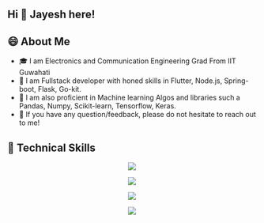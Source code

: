 ## Hi 👋 Jayesh here!





## 😄 About Me
- 🎓 I am Electronics and Communication Engineering Grad From IIT Guwahati
- 🌱 I am Fullstack developer with honed skills in Flutter, Node.js, Spring-boot, Flask, Go-kit.
- 🤖 I am also proficient in Machine learning Algos and libraries such a Pandas, Numpy, Scikit-learn, Tensorflow, Keras.
- 💬 If you have any question/feedback, please do not hesitate to reach out to me!



## 💼 Technical Skills

<p align="center">
  <a href="https://skillicons.dev">
    <img src="https://skillicons.dev/icons?i=cpp,java,js,py,matlab" />
  </a>
</p>

<p align="center">
  <a href="https://skillicons.dev">
    <img src="https://skillicons.dev/icons?i=flutter,nodejs,html,css,express,bootstrap" />
  </a>
</p>

<p align="center">
  <a href="https://skillicons.dev">
    <img src="https://skillicons.dev/icons?i=firebase,mongodb,mysql,sqlite,postgresql,postman,docker" />
  </a>
</p>
<p align="center">
  <a href="https://skillicons.dev">
    <img src="https://skillicons.dev/icons?i=git,github,heroku,vercel,atom,vscode,visualstudio,androidstudio" />
  </a>
</p>
<!--
**j0shiJ/j0shiJ** is a ✨ _special_ ✨ repository because its `README.md` (this file) appears on your GitHub profile.

Here are some ideas to get you started:

- 🔭 I’m currently working on ...
- 🌱 I’m currently learning ...
- 👯 I’m looking to collaborate on ...
- 🤔 I’m looking for help with ...
- 💬 Ask me about ...
- 📫 How to reach me: ...
- 😄 Pronouns: ...
- ⚡ Fun fact: ...
-->
